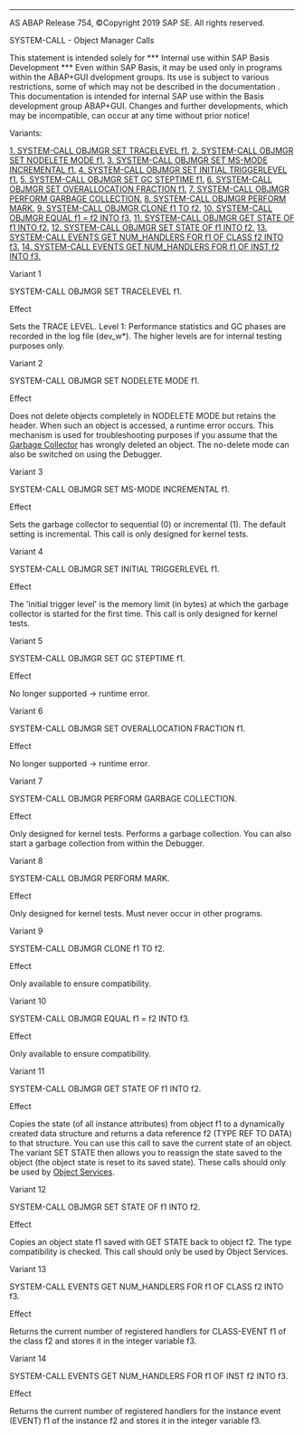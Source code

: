   

* * *

AS ABAP Release 754, ©Copyright 2019 SAP SE. All rights reserved.

SYSTEM-CALL - Object Manager Calls

This statement is intended solely for
\*\*\* Internal use within SAP Basis Development \*\*\*
Even within SAP Basis, it may be used only in programs within the ABAP+GUI dvelopment groups.
Its use is subject to various restrictions, some of which may not be described in the documentation . This documentation is intended for internal SAP use within the Basis development group ABAP+GUI.
Changes and further developments, which may be incompatible, can occur at any time without prior notice!

Variants:

[1\. SYSTEM-CALL OBJMGR SET TRACELEVEL f1.](#!ABAP_VARIANT_1@1@)
[2\. SYSTEM-CALL OBJMGR SET NODELETE MODE f1.](#!ABAP_VARIANT_2@2@)
[3\. SYSTEM-CALL OBJMGR SET MS-MODE INCREMENTAL f1.](#!ABAP_VARIANT_3@3@)
[4\. SYSTEM-CALL OBJMGR SET INITIAL TRIGGERLEVEL f1.](#!ABAP_VARIANT_4@4@)
[5\. SYSTEM-CALL OBJMGR SET GC STEPTIME f1.](#!ABAP_VARIANT_5@5@)
[6\. SYSTEM-CALL OBJMGR SET OVERALLOCATION FRACTION f1.](#!ABAP_VARIANT_6@6@)
[7\. SYSTEM-CALL OBJMGR PERFORM GARBAGE COLLECTION.](#!ABAP_VARIANT_7@7@)
[8\. SYSTEM-CALL OBJMGR PERFORM MARK.](#!ABAP_VARIANT_8@8@)
[9\. SYSTEM-CALL OBJMGR CLONE f1 TO f2.](#!ABAP_VARIANT_9@9@)
[10\. SYSTEM-CALL OBJMGR EQUAL f1 = f2 INTO f3.](#!ABAP_VARIANT_10@10@)
[11\. SYSTEM-CALL OBJMGR GET STATE OF f1 INTO f2.](#!ABAP_VARIANT_11@11@)
[12\. SYSTEM-CALL OBJMGR SET STATE OF f1 INTO f2.](#!ABAP_VARIANT_12@12@)
[13\. SYSTEM-CALL EVENTS GET NUM\_HANDLERS FOR f1 OF CLASS f2 INTO f3.](#!ABAP_VARIANT_13@13@)
[14\. SYSTEM-CALL EVENTS GET NUM\_HANDLERS FOR f1 OF INST f2 INTO f3.](#!ABAP_VARIANT_14@14@)

Variant 1

SYSTEM-CALL OBJMGR SET TRACELEVEL f1.

Effect

Sets the TRACE LEVEL. Level 1: Performance statistics and GC phases are recorded in the log file (dev\_w\*). The higher levels are for internal testing purposes only.

Variant 2

SYSTEM-CALL OBJMGR SET NODELETE MODE f1.

Effect

Does not delete objects completely in NODELETE MODE but retains the header. When such an object is accessed, a runtime error occurs. This mechanism is used for troubleshooting purposes if you assume that the [Garbage Collector](javascript:call_link\('abengarbage_collector_glosry.htm'\) "Glossary Entry") has wrongly deleted an object. The no-delete mode can also be switched on using the Debugger.

Variant 3

SYSTEM-CALL OBJMGR SET MS-MODE INCREMENTAL f1.

Effect

Sets the garbage collector to sequential (0) or incremental (1). The default setting is incremental. This call is only designed for kernel tests.

Variant 4

SYSTEM-CALL OBJMGR SET INITIAL TRIGGERLEVEL f1.

Effect

The 'initial trigger level' is the memory limit (in bytes) at which the garbage collector is started for the first time. This call is only designed for kernel tests.

Variant 5

SYSTEM-CALL OBJMGR SET GC STEPTIME f1.

Effect

No longer supported → runtime error.

Variant 6

SYSTEM-CALL OBJMGR SET OVERALLOCATION FRACTION f1.

Effect

No longer supported → runtime error.

Variant 7

SYSTEM-CALL OBJMGR PERFORM GARBAGE COLLECTION.

Effect

Only designed for kernel tests. Performs a garbage collection. You can also start a garbage collection from within the Debugger.

Variant 8

SYSTEM-CALL OBJMGR PERFORM MARK.

Effect

Only designed for kernel tests. Must never occur in other programs.

Variant 9

SYSTEM-CALL OBJMGR CLONE f1 TO f2.

Effect

Only available to ensure compatibility.

Variant 10

SYSTEM-CALL OBJMGR EQUAL f1 = f2 INTO f3.

Effect

Only available to ensure compatibility.

Variant 11

SYSTEM-CALL OBJMGR GET STATE OF f1 INTO f2.

Effect

Copies the state (of all instance attributes) from object f1 to a dynamically created data structure and returns a data reference f2 (TYPE REF TO DATA) to that structure. You can use this call to save the current state of an object. The variant SET STATE then allows you to reassign the state saved to the object (the object state is reset to its saved state). These calls should only be used by [Object Services](javascript:call_link\('abenobject_services_glosry.htm'\) "Glossary Entry").

Variant 12

SYSTEM-CALL OBJMGR SET STATE OF f1 INTO f2.

Effect

Copies an object state f1 saved with GET STATE back to object f2. The type compatibility is checked. This call should only be used by Object Services.

Variant 13

SYSTEM-CALL EVENTS GET NUM\_HANDLERS FOR f1 OF CLASS f2 INTO f3.

Effect

Returns the current number of registered handlers for CLASS-EVENT f1 of the class f2 and stores it in the integer variable f3.

Variant 14

SYSTEM-CALL EVENTS GET NUM\_HANDLERS FOR f1 OF INST f2 INTO f3.

Effect

Returns the current number of registered handlers for the instance event (EVENT) f1 of the instance f2 and stores it in the integer variable f3.